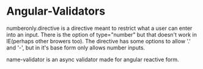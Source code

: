 # Angular-Validators

numberonly.directive is a directive meant to restrict what a user can enter into an input. There is the option of type="number"
but that doesn't work in IE(perhaps other browers too). The directive has some options to allow '.' and '-',
but in it's base form only allows number inputs.

name-validator is an async validator made for angular reactive form.

